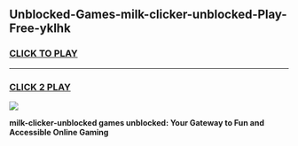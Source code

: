 
## Unblocked-Games-milk-clicker-unblocked-Play-Free-yklhk
<h3>
<a href="https://premium76.site?title=milk-clicker-unblocked&ref=18A1">CLICK TO PLAY</a></h3>
<hr>

<h3>
<a href="https://premium76.site?title=milk-clicker-unblocked&ref=18A1">CLICK 2 PLAY</a>
  
</h3>

<a href="https://premium76.site?title=milk-clicker-unblocked&ref=18A1"><img src="https://clearcache.store/games.png"></a>


**milk-clicker-unblocked games unblocked: Your Gateway to Fun and Accessible Online Gaming**
